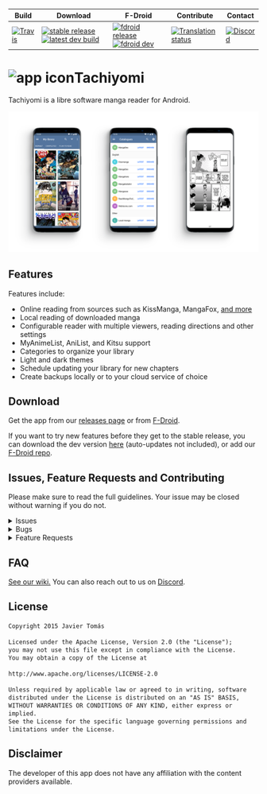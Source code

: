 | Build | Download | F-Droid | Contribute | Contact |
|-------|----------|---------|------------|---------|
| [![Travis](https://img.shields.io/travis/inorichi/tachiyomi.svg)](https://travis-ci.org/inorichi/tachiyomi) | [![stable release](https://img.shields.io/github/release/inorichi/tachiyomi.svg?maxAge=3600&label=stable)](https://github.com/inorichi/tachiyomi/releases) [![latest dev build](https://img.shields.io/badge/dev-latest%20build-blue.svg)](http://tachiyomi.kanade.eu/latest) | [![fdroid release](https://img.shields.io/badge/stable-f--droid.org-blue.svg)](https://f-droid.org/repository/browse/?fdid=eu.kanade.tachiyomi) [![fdroid dev](https://img.shields.io/badge/dev-wiki-blue.svg)](//github.com/inorichi/tachiyomi/wiki/FDroid-for-dev-versions) | [![Translation status](https://hosted.weblate.org/widgets/tachiyomi/-/svg-badge.svg)](https://hosted.weblate.org/engage/tachiyomi/?utm_source=widget) | [![Discord](https://img.shields.io/discord/349436576037732353.svg)](https://discord.gg/2dDQBv2) |


# ![app icon](./.github/readme-images/app-icon.png)Tachiyomi
Tachiyomi is a libre software manga reader for Android.

![screenshots of app](./.github/readme-images/screens.png)

## Features

Features include:
* Online reading from sources such as KissManga, MangaFox, [and more](https://github.com/inorichi/tachiyomi-extensions)
* Local reading of downloaded manga
* Configurable reader with multiple viewers, reading directions and other settings
* MyAnimeList, AniList, and Kitsu support
* Categories to organize your library
* Light and dark themes
* Schedule updating your library for new chapters
* Create backups locally or to your cloud service of choice

## Download
Get the app from our [releases page](https://github.com/inorichi/tachiyomi/releases) or from [F-Droid](https://f-droid.org/packages/eu.kanade.tachiyomi/).

If you want to try new features before they get to the stable release, you can download the dev version [here](http://tachiyomi.kanade.eu/latest) (auto-updates not included), or add our [F-Droid repo](https://github.com/inorichi/tachiyomi/wiki/FDroid-for-dev-versions).

## Issues, Feature Requests and Contributing

Please make sure to read the full guidelines. Your issue may be closed without warning if you do not.

<details><summary>Issues</summary>

1. **Before reporting a new issue, take a look at the [FAQ](https://github.com/inorichi/tachiyomi/wiki/FAQ), the [changelog](https://github.com/inorichi/tachiyomi/releases) and the already opened [issues](https://github.com/inorichi/tachiyomi/issues).**
2. If you are unsure, ask here: [![Discord](https://img.shields.io/discord/349436576037732353.svg)](https://discord.gg/WrBkRk4)

</details>

<details><summary>Bugs</summary>

* Include version (Setting > About > Version)
 * If not latest, try updating, it may have already been solved
 * Dev version is equal to the number of commits as seen in the main page
* Include steps to reproduce (if not obvious from description)
* Include screenshot (if needed)
* If it could be device-dependent, try reproducing on another device (if possible)
* For large logs use http://pastebin.com/ (or similar)
* Don't group unrelated requests into one issue

DO: https://github.com/inorichi/tachiyomi/issues/24 https://github.com/inorichi/tachiyomi/issues/71

DON'T: https://github.com/inorichi/tachiyomi/issues/75

</details>

<details><summary>Feature Requests</summary>

* Write a detailed issue, explaning what it should do or how. Avoid writing just "like X app does"
* Include screenshot (if needed)

Catalogue requests should be created at https://github.com/inorichi/tachiyomi-extensions, they do not belong in this repository.
</details>

## FAQ

[See our wiki.](https://github.com/inorichi/tachiyomi/wiki/FAQ)
You can also reach out to us on [Discord](https://discord.gg/WrBkRk4).

## License

    Copyright 2015 Javier Tomás

    Licensed under the Apache License, Version 2.0 (the "License");
    you may not use this file except in compliance with the License.
    You may obtain a copy of the License at

    http://www.apache.org/licenses/LICENSE-2.0

    Unless required by applicable law or agreed to in writing, software
    distributed under the License is distributed on an "AS IS" BASIS,
    WITHOUT WARRANTIES OR CONDITIONS OF ANY KIND, either express or implied.
    See the License for the specific language governing permissions and
    limitations under the License.

## Disclaimer

The developer of this app does not have any affiliation with the content providers available.
